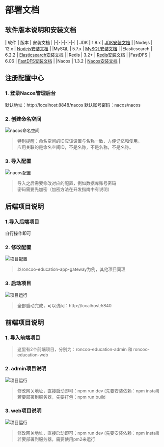 # 部署文档
## 软件版本说明和安装文档
| 软件 | 版本 | 安装文档 |
|-|-|-|-|-|-|
| JDK | 1.8.x | [JDK安装文档](https://blog.roncoo.com/article/1380765558820368385)  |
|Nodejs | 12.x | [Nodejs安装文档](https://blog.roncoo.com/article/1380765558820368385) |
|MySQL | 5.7.x | [MySQL安装文档](https://blog.roncoo.com/article/1280781211745636354) |
|Elasticsearch | 6.2.2 | [Elasticsearch安装文档](https://blog.roncoo.com/article/1281405654742323202) |
|Redis | 3.2+ | [Redis安装文档](https://blog.roncoo.com/article/1281402533735550977) |
|FastDFS | 6.06 | [FastDFS安装文档](https://blog.roncoo.com/article/1275251133292867586) |
|Nacos | 1.3.2 | [Nacos安装文档](https://blog.roncoo.com/article/1430414119324229633) |

## 注册配置中心
### 1. 登录Nacos管理后台
默认地址：http://localhost:8848/nacos 默认账号密码：nacos/nacos

### 2. 创建命名空间
<img :src="$withBase('/static/nacos.jpg')" alt="nacos命名空间">

> 特别提醒：命名空间的ID应该设置与名称一致，方便记忆和使用。    
> 应用关联的是命名空间ID，不是名称，不是名称，不是名称。

### 3. 导入配置
<img :src="$withBase('/static/nacos-config.jpg')" alt="nacos配置">

> 导入之后需要修改对应的配置，例如数据库账号密码   
> 密码需要先加密（加密方法在开发指南中有说明）

## 后端项目说明
### 1.导入后端项目
自行操作即可

### 2. 修改配置
<img :src="$withBase('/static/roncoo-education.jpg')" alt="项目配置">

> 以roncoo-education-app-gateway为例，其他项目同理 

### 3. 启动项目
<img :src="$withBase('/static/roncoo-education-gateway.jpg')" alt="项目运行">

> 全部启动完成，可以访问：http://localhost:5840

## 前端项目说明
### 1. 导入前端项目

> 这里有2个前端项目，分别为：roncoo-education-admin 和 roncoo-education-web

### 2. admin项目说明
<img :src="$withBase('/static/roncoo-education-admin.jpg')" alt="项目运行">

> 修改网关地址，直接启动即可：npm run dev (先要安装依赖：npm install)    
> 若要部署到服务器，先要打包：npm run build 

### 3. web项目说明
<img :src="$withBase('/static/roncoo-education-web.jpg')" alt="项目运行">

> 修改网关地址，直接启动即可：npm run dev (先要安装依赖：npm install)    
> 若要部署到服务器，需要使用pm2来运行

